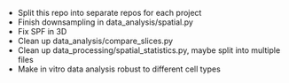 - Split this repo into separate repos for each project
- Finish downsampling in data_analysis/spatial.py
- Fix SPF in 3D
- Clean up data_analysis/compare_slices.py
- Clean up data_processing/spatial_statistics.py, maybe split into multiple files
- Make in vitro data analysis robust to different cell types